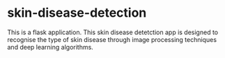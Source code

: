 # skin-disease-detection
This is a flask application. This skin disease detetction app is designed to recognise the type of skin disease through image processing techniques and deep learning algorithms.
